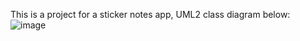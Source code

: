 This is a project for a sticker notes app, UML2 class diagram below:
![image](https://github.com/user-attachments/assets/af3eb16f-4294-46df-844e-51311b865e69)
